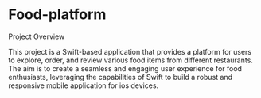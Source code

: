 # Food-platform

Project Overview

This project is a Swift-based application that provides a platform for users to explore, order, and review various food items from different restaurants. The aim is to create a seamless and engaging user experience for food enthusiasts, leveraging the capabilities of Swift to build a robust and responsive mobile application for ios devices.
